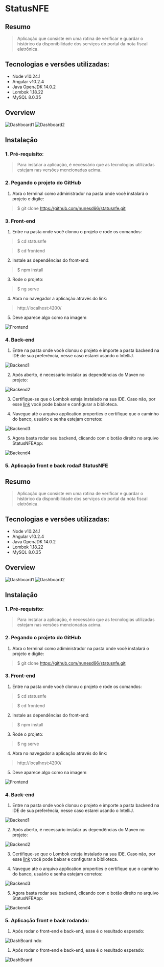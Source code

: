 # StatusNFE

## Resumo

> Aplicação que consiste em uma rotina de verificar e guardar o histórico da disponibilidade dos serviços do portal da nota fiscal eletrônica.

## Tecnologias e versões utilizadas:

- Node v10.24.1
- Angular v10.2.4
- Java OpenJDK 14.0.2
- Lombok 1.18.22
- MySQL 8.0.35

## Overview

![Dashboard1](/assets/dashboard1.png)
![Dashboard2](/assets/dashboard2.png)

## Instalação

### 1. Pré-requisito:

> Para instalar a aplicação, é necessário que as tecnologias utilizadas estejam nas versões mencionadas acima.

### 2. Pegando o projeto do GitHub

1. Abra o terminal como administrador na pasta onde você instalará o projeto e digite:

> $ git clone https://github.com/nunesd66/statusnfe.git

### 3. Front-end

1. Entre na pasta onde você clonou o projeto e rode os comandos:

> $ cd statusnfe

> $ cd frontend

2. Instale as dependências do front-end:

> $ npm install

3. Rode o projeto:

> $ ng serve

4. Abra no navegador a aplicação através do link: 

> http://localhost:4200/

5. Deve aparece algo como na imagem:

![Frontend](/assets/frontend.png "frontend")

### 4. Back-end

1. Entre na pasta onde você clonou o projeto e importe a pasta backend na IDE de sua preferência, nesse caso estarei usando o IntelliJ.

![Backend1](/assets/instalacao1.png)

2. Após aberto, é necessário instalar as dependências do Maven no projeto:

![Backend2](/assets/instalacao2.png)

3. Certifique-se que o Lombok esteja instalado na sua IDE. Caso não, por esse [link](https://projectlombok.org/) você pode baixar e configurar a biblioteca.

4. Navegue até o arquivo application.properties e certifique que o caminho do banco, usuário e senha estejam corretos:

![Backend3](/assets/instalacao3.png)

5. Agora basta rodar seu backend, clicando com o botão direito no arquivo StatusNFEApp:

![Backend4](/assets/instalacao4.png)

### 5. Aplicação front e back roda# StatusNFE

## Resumo

> Aplicação que consiste em uma rotina de verificar e guardar o histórico da disponibilidade dos serviços do portal da nota fiscal eletrônica.

## Tecnologias e versões utilizadas:

- Node v10.24.1
- Angular v10.2.4
- Java OpenJDK 14.0.2
- Lombok 1.18.22
- MySQL 8.0.35

## Overview

![Dashboard1](/assets/dashboard1.png)
![Dashboard2](/assets/dashboard2.png)

## Instalação

### 1. Pré-requisito:

> Para instalar a aplicação, é necessário que as tecnologias utilizadas estejam nas versões mencionadas acima.

### 2. Pegando o projeto do GitHub

1. Abra o terminal como adiministrador na pasta onde você instalará o projeto e digite:

> $ git clone https://github.com/nunesd66/statusnfe.git

### 3. Front-end

1. Entre na pasta onde você clonou o projeto e rode os comandos:

> $ cd statusnfe

> $ cd frontend

2. Instale as dependências do front-end:

> $ npm install

3. Rode o projeto:

> $ ng serve

4. Abra no navegador a aplicação através do link: 

> http://localhost:4200/

5. Deve aparece algo como na imagem:

![Frontend](/assets/frontend.png "frontend")

### 4. Back-end

1. Entre na pasta onde você clonou o projeto e importe a pasta backend na IDE de sua preferência, nesse caso estarei usando o IntelliJ.

![Backend1](/assets/instalacao1.png)

2. Após aberto, é necessário instalar as dependências do Maven no projeto:

![Backend2](/assets/instalacao2.png)

3. Certifique-se que o Lombok esteja instalado na sua IDE. Caso não, por esse [link](https://projectlombok.org/) você pode baixar e configurar a biblioteca.

4. Navegue até o arquivo application.properties e certifique que o caminho do banco, usuário e senha estejam corretos:

![Backend3](/assets/instalacao3.png)

5. Agora basta rodar seu backend, clicando com o botão direito no arquivo StatusNFEApp:

![Backend4](/assets/instalacao4.png)

### 5. Aplicação front e back rodando:

1. Após rodar o front-end e back-end, esse é o resultado esperado:

![DashBoard](/assets/dashboard.png)
ndo:

1. Após rodar o front-end e back-end, esse é o resultado esperado:

![DashBoard](/assets/dashboard.png)
